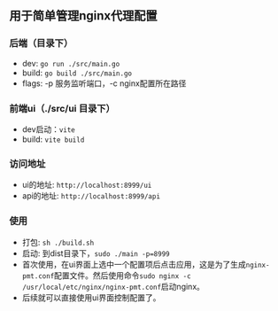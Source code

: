 ## 用于简单管理nginx代理配置

### 后端（目录下）
* dev: `go run ./src/main.go`
* build: `go build ./src/main.go`
* flags: -p 服务监听端口，-c nginx配置所在路径

### 前端ui（./src/ui 目录下）
* dev启动：`vite`
* build: `vite build`

### 访问地址
* ui的地址: `http://localhost:8999/ui`
* api的地址: `http://localhost:8999/api`
### 使用
* 打包: `sh ./build.sh`
* 启动: 到dist目录下，`sudo ./main -p=8999`
* 首次使用，在ui界面上选中一个配置项后点击应用，这是为了生成`nginx-pmt.conf`配置文件。然后使用命令`sudo nginx -c /usr/local/etc/nginx/nginx-pmt.conf`启动nginx。
* 后续就可以直接使用ui界面控制配置了。
